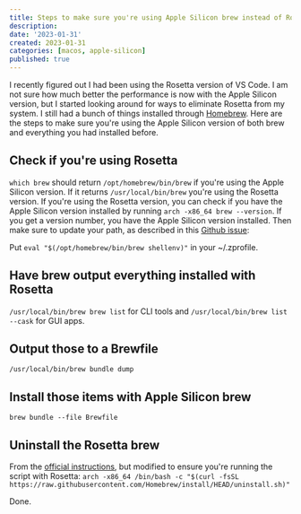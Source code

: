 ```yaml
---
title: Steps to make sure you're using Apple Silicon brew instead of Rosetta
description: 
date: '2023-01-31'
created: 2023-01-31
categories: [macos, apple-silicon]
published: true
---
```


I recently figured out I had been using the Rosetta version of VS Code. I am not sure how much better the performance is now with the Apple Silicon version, but I started looking around for ways to eliminate Rosetta from my system. I still had a bunch of things installed through [Homebrew](https://brew.sh/). Here are the steps to make sure you're using the Apple Silicon version of both brew and everything you had installed before.

## Check if you're using Rosetta
`which brew` should return `/opt/homebrew/bin/brew` if you're using the Apple Silicon version. If it returns `/usr/local/bin/brew` you're using the Rosetta version. If you're using the Rosetta version, you can check if you have the Apple Silicon version installed by running `arch -x86_64 brew --version`. If you get a version number, you have the Apple Silicon version installed. Then make sure to update your path, as described in this [Github issue](https://github.com/Homebrew/discussions/discussions/938):

Put `eval "$(/opt/homebrew/bin/brew shellenv)"` in your ~/.zprofile.

## Have brew output everything installed with Rosetta
`/usr/local/bin/brew brew list` for CLI tools and `/usr/local/bin/brew list --cask` for GUI apps.

## Output those to a Brewfile
`/usr/local/bin/brew bundle dump`

## Install those items with Apple Silicon brew
`brew bundle --file Brewfile`

## Uninstall the Rosetta brew
From the [official instructions](https://github.com/Homebrew/install#uninstall-homebrew), but modified to ensure you're running the script with Rosetta:
`arch -x86_64 /bin/bash -c "$(curl -fsSL https://raw.githubusercontent.com/Homebrew/install/HEAD/uninstall.sh)"`

Done.